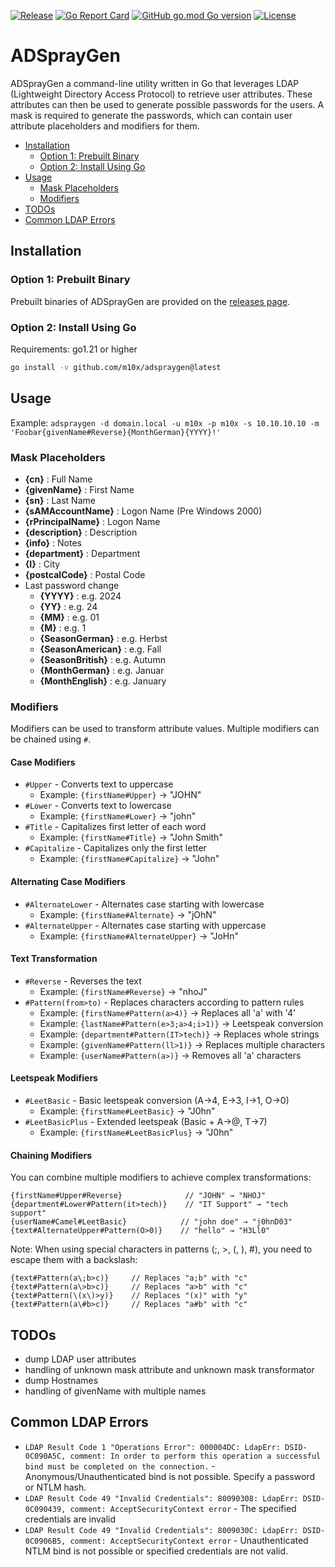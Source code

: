 [![Release](https://img.shields.io/github/release/m10x/adspraygen.svg?color=brightgreen)](https://github.com/m10x/adspraygen/releases/latest)
[![Go Report Card](https://goreportcard.com/badge/github.com/m10x/adspraygen)](https://goreportcard.com/report/github.com/m10x/adspraygen)
[![GitHub go.mod Go version](https://img.shields.io/github/go-mod/go-version/m10x/adspraygen)](https://golang.org/)
[![License](https://img.shields.io/badge/License-Apache%202.0-blue.svg)](https://www.apache.org/licenses/LICENSE-2.0)
# ADSprayGen

ADSprayGen a command-line utility written in Go that leverages LDAP (Lightweight Directory Access Protocol) to retrieve user attributes. These attributes can then be used to generate possible passwords for the users. A mask is required to generate the passwords, which can contain user attribute placeholders and modifiers for them.
- [Installation](#installation)
    - [Option 1: Prebuilt Binary](#option-1-prebuilt-binary)
    - [Option 2: Install Using Go](#option-2-install-using-go)
- [Usage](#usage)
    - [Mask Placeholders](#mask-placeholders)
    - [Modifiers](#modifiers)
- [TODOs](#todos)
- [Common LDAP Errors](#common-ldap-errors)


## Installation
### Option 1: Prebuilt Binary
Prebuilt binaries of ADSprayGen are provided on the [releases page](https://github.com/m10x/adspraygen/releases).
### Option 2: Install Using Go
Requirements: go1.21 or higher
```bash
go install -v github.com/m10x/adspraygen@latest
```

## Usage
Example: `adspraygen -d domain.local -u m10x -p m10x -s 10.10.10.10 -m 'Foobar{givenName#Reverse}{MonthGerman}{YYYY}!'`

### Mask Placeholders
- **{cn}** : Full Name
- **{givenName}** : First Name
- **{sn}** : Last Name
- **{sAMAccountName}** : Logon Name (Pre Windows 2000)
- **{rPrincipalName}** : Logon Name
- **{description}** : Description
- **{info}** : Notes
- **{department}** : Department
- **{I}** : City
- **{postcalCode}** : Postal Code
- Last password change
    - **{YYYY}** : e.g. 2024
    - **{YY}** : e.g. 24
    - **{MM}** : e.g. 01
    - **{M}** : e.g. 1
    - **{SeasonGerman}** : e.g. Herbst
    - **{SeasonAmerican}** : e.g. Fall
    - **{SeasonBritish}** : e.g. Autumn
    - **{MonthGerman}** : e.g. Januar
    - **{MonthEnglish}** : e.g. January

### Modifiers

Modifiers can be used to transform attribute values. Multiple modifiers can be chained using `#`.

#### Case Modifiers
- `#Upper` - Converts text to uppercase
  - Example: `{firstName#Upper}` → "JOHN"
- `#Lower` - Converts text to lowercase
  - Example: `{firstName#Lower}` → "john"
- `#Title` - Capitalizes first letter of each word
  - Example: `{firstName#Title}` → "John Smith"
- `#Capitalize` - Capitalizes only the first letter
  - Example: `{firstName#Capitalize}` → "John"


#### Alternating Case Modifiers
- `#AlternateLower` - Alternates case starting with lowercase
  - Example: `{firstName#Alternate}` → "jOhN"
- `#AlternateUpper` - Alternates case starting with uppercase
  - Example: `{firstName#AlternateUpper}` → "JoHn"

#### Text Transformation
- `#Reverse` - Reverses the text
  - Example: `{firstName#Reverse}` → "nhoJ"
- `#Pattern(from>to)` - Replaces characters according to pattern rules
  - Example: `{firstName#Pattern(a>4)}` → Replaces all 'a' with '4'
  - Example: `{lastName#Pattern(e>3;a>4;i>1)}` → Leetspeak conversion
  - Example: `{department#Pattern(IT>tech)}` → Replaces whole strings
  - Example: `{givenName#Pattern(ll>1)}` → Replaces multiple characters
  - Example: `{userName#Pattern(a>)}` → Removes all 'a' characters

#### Leetspeak Modifiers
- `#LeetBasic` - Basic leetspeak conversion (A->4, E->3, I->1, O->0)
  - Example: `{firstName#LeetBasic}` → "J0hn"
- `#LeetBasicPlus` - Extended leetspeak (Basic + A->@, T->7)
  - Example: `{firstName#LeetBasicPlus}` → "J0hn"

#### Chaining Modifiers
You can combine multiple modifiers to achieve complex transformations:
```
{firstName#Upper#Reverse}              // "JOHN" → "NHOJ"
{department#Lower#Pattern(it>tech)}    // "IT Support" → "tech support"
{userName#Camel#LeetBasic}            // "john doe" → "j0hnD03"
{text#AlternateUpper#Pattern(O>0)}    // "hello" → "H3Ll0"
```

Note: When using special characters in patterns (;, >, (, ), #), you need to escape them with a backslash:
```
{text#Pattern(a\;b>c)}     // Replaces "a;b" with "c"
{text#Pattern(a\>b>c)}     // Replaces "a>b" with "c"
{text#Pattern(\(x\)>y)}    // Replaces "(x)" with "y"
{text#Pattern(a\#b>c)}     // Replaces "a#b" with "c"
```

## TODOs
- dump LDAP user attributes
- handling of unknown mask attribute and unknown mask transformator
- dump Hostnames
- handling of givenName with multiple names

## Common LDAP Errors
- `LDAP Result Code 1 "Operations Error": 000004DC: LdapErr: DSID-0C090A5C, comment: In order to perform this operation a successful bind must be completed on the connection.` - Anonymous/Unauthenticated bind is not possible. Specify a password or NTLM hash.
- `LDAP Result Code 49 "Invalid Credentials": 80090308: LdapErr: DSID-0C090439, comment: AcceptSecurityContext error` - The specified credentials are invalid
- `LDAP Result Code 49 "Invalid Credentials": 8009030C: LdapErr: DSID-0C0906B5, comment: AcceptSecurityContext error` - Unauthenticated NTLM bind is not possible or specified credentials are not valid.